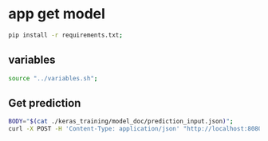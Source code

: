 # app get model

```bash
pip install -r requirements.txt;
```

## variables
```bash
source "../variables.sh";
```

## Get prediction
```bash
BODY="$(cat ./keras_training/model_doc/prediction_input.json)";
curl -X POST -H 'Content-Type: application/json' "http://localhost:8080/api/keras/${JOB_NAME}" -d "${BODY}";
```

